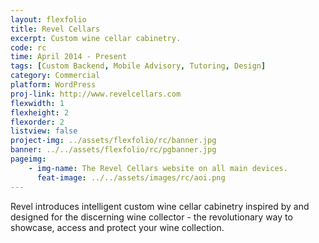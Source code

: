 ```yaml
---
layout: flexfolio
title: Revel Cellars
excerpt: Custom wine cellar cabinetry.
code: rc
time: April 2014 - Present
tags: [Custom Backend, Mobile Advisory, Tutoring, Design]
category: Commercial
platform: WordPress
proj-link: http://www.revelcellars.com
flexwidth: 1
flexheight: 2
flexorder: 2
listview: false
project-img: ../assets/flexfolio/rc/banner.jpg
banner: ../../assets/flexfolio/rc/pgbanner.jpg
pageimg:
    - img-name: The Revel Cellars website on all main devices.
      feat-image: ../../assets/images/rc/aoi.png
---
```


Revel introduces intelligent custom wine cellar cabinetry inspired by and designed for the discerning wine collector - the revolutionary way to showcase, access and protect your wine collection.
